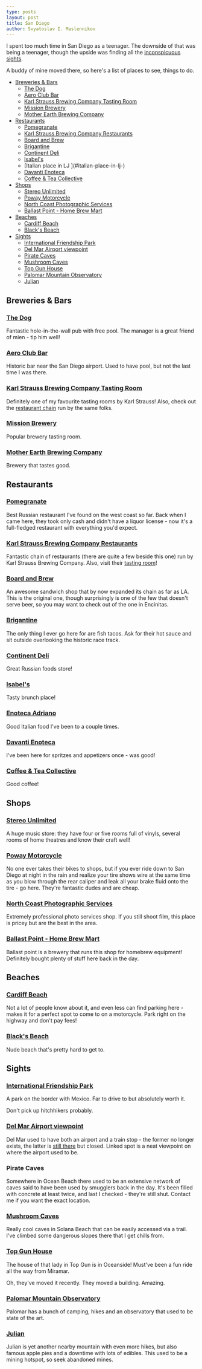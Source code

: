 ```yaml
---
type: posts
layout: post
title: San Diego
author: Svyatoslav I. Maslennikov
---
```


I spent too much time in San Diego as a teenager. The downside of that was being a teenager, though the upside was finding all the [inconspicuous sights](#sights).

A buddy of mine moved there, so here's a list of places to see, things to do.

<!-- toc -->

- [Breweries & Bars](#breweries--bars)
    * [The Dog](#the-dog)
    * [Aero Club Bar](#aero-club-bar)
    * [Karl Strauss Brewing Company Tasting Room](#karl-strauss-brewing-company-tasting-room)
    * [Mission Brewery](#mission-brewery)
    * [Mother Earth Brewing Company](#mother-earth-brewing-company)
- [Restaurants](#restaurants)
    * [Pomegranate](#pomegranate)
    * [Karl Strauss Brewing Company Restaurants](#karl-strauss-brewing-company-restaurants)
    * [Board and Brew](#board-and-brew)
    * [Brigantine](#brigantine)
    * [Continent Deli](#continent-deli)
    * [Isabel's](#isabels)
    * [Italian place in LJ []()](#italian-place-in-lj-)
    * [Davanti Enoteca](#davanti-enoteca)
    * [Coffee & Tea Collective](#coffee--tea-collective)
- [Shops](#shops)
    * [Stereo Unlimited](#stereo-unlimited)
    * [Poway Motorcycle](#poway-motorcycle)
    * [North Coast Photographic Services](#north-coast-photographic-services)
    * [Ballast Point - Home Brew Mart](#ballast-point---home-brew-mart)
- [Beaches](#beaches)
    * [Cardiff Beach](#cardiff-beach)
    * [Black's Beach](#blacks-beach)
- [Sights](#sights)
    * [International Friendship Park](#international-friendship-park)
    * [Del Mar Airport viewpoint](#del-mar-airport-viewpoint)
    * [Pirate Caves](#pirate-caves)
    * [Mushroom Caves](#mushroom-caves)
    * [Top Gun House](#top-gun-house)
    * [Palomar Mountain Observatory](#palomar-mountain-observatory)
    * [Julian](#julian)

<!-- tocstop -->

## Breweries & Bars

### [The Dog](https://goo.gl/maps/3rYvBSWVd1RZUSFF6)

Fantastic hole-in-the-wall pub with free pool. The manager is a great friend of mien - tip him well!

### [Aero Club Bar](https://g.page/aeroclubbar?share)

Historic bar near the San Diego airport. Used to have pool, but not the last time I was there.

### [Karl Strauss Brewing Company Tasting Room](https://goo.gl/maps/wZQeakxYz4Zt9LjCA)

Definitely one of my favourite tasting rooms by Karl Strauss! Also, check out the [restaurant chain](#karl-strauss-brewing-company-restaurants) run by the same folks.

### [Mission Brewery](https://goo.gl/maps/dY7sPiWnAZoE3aedA)

Popular brewery tasting room.

### [Mother Earth Brewing Company](https://goo.gl/maps/MnYyY7ZQEtjajB9Y8)

Brewery that tastes good.

## Restaurants

### [Pomegranate](https://goo.gl/maps/DJTtJpD9FAYQgCLm7)

Best Russian restaurant I've found on the west coast so far. Back when I came here, they took only cash and didn't have a liquor license - now it's a full-fledged restaurant with everything you'd expect.

### [Karl Strauss Brewing Company Restaurants](https://goo.gl/maps/tW6t28qjvDxX7TUS7)

Fantastic chain of restaurants (there are quite a few beside this one) run by Karl Strauss Brewing Company. Also, visit their [tasting room](#karl-strauss-brewing-company-tasting-room)!

### [Board and Brew](https://goo.gl/maps/wnXZFQJ9quvfhWs97)

An awesome sandwich shop that by now expanded its chain as far as LA. This is the original one, though surprisingly is one of the few that doesn't serve beer, so you may want to check out of the one in Encinitas.

### [Brigantine](https://goo.gl/maps/aV3JKkm6XhyCM1i7A)

The only thing I ever go here for are fish tacos. Ask for their hot sauce and sit outside overlooking the historic race track.

### [Continent Deli](https://goo.gl/maps/eqgiMWqyd4C19HwH7)

Great Russian foods store!

### [Isabel's](https://goo.gl/maps/X4opjWbZXWAznAE69)

Tasty brunch place!

### [Enoteca Adriano](https://goo.gl/maps/gSfZhXarHMsUdbHv8)

Good Italian food I've been to a couple times.

### [Davanti Enoteca](https://g.page/davanti-enoteca-san-diego)

I've been here for spritzes and appetizers once - was good!

### [Coffee & Tea Collective](https://goo.gl/maps/ic1cK1baAW4cZUTu6)

Good coffee!

## Shops

### [Stereo Unlimited](https://g.page/stereounlimited)

A huge music store: they have four or five rooms full of vinyls, several rooms of home theatres and know their craft well!

### [Poway Motorcycle](https://goo.gl/maps/RAGFnRuuzphGZ9Ln7)

No one ever takes their bikes to shops, but if you ever ride down to San Diego at night in the rain and realize your tire shows wire at the same time as you blow through the rear caliper and leak all your brake fluid onto the tire - go here. They're fantastic dudes and are cheap.

### [North Coast Photographic Services](https://goo.gl/maps/TYzWi3sUYsZ369kP9)

Extremely professional photo services shop. If you still shoot film, this place is pricey but are the best in the area.

### [Ballast Point - Home Brew Mart](https://goo.gl/maps/kpyLjQkDgA7qF5n69)

Ballast point is a brewery that runs this shop for homebrew equipment! Definitely bought plenty of stuff here back in the day.

## Beaches

### [Cardiff Beach](https://goo.gl/maps/kBpTsrn8A5rRgbT17)

Not a lot of people know about it, and even less can find parking here - makes it for a perfect spot to come to on a motorcycle. Park right on the highway and don't pay fees!

### [Black's Beach](https://goo.gl/maps/ooznvxdd5Trnx6p8A)

Nude beach that's pretty hard to get to.

## Sights

### [International Friendship Park](https://goo.gl/maps/UFxTDoX7UB2yQ3dj6)

A park on the border with Mexico. Far to drive to but absolutely worth it.

Don't pick up hitchhikers probably.

### [Del Mar Airport viewpoint](https://goo.gl/maps/Bum5mNPDKtzrHcm56)

Del Mar used to have both an airport and a train stop - the former no longer exists, the latter is [still there](https://goo.gl/maps/A9rLGCumno358jML8) but closed. Linked spot is a neat viewpoint on where the airport used to be.

### Pirate Caves

Somewhere in Ocean Beach there used to be an extensive network of caves said to have been used by smugglers back in the day. It's been filled with concrete at least twice, and last I checked - they're still shut. Contact me if you want the exact location.

### [Mushroom Caves](https://goo.gl/maps/WLe2gRfS44AqGK2D6)

Really cool caves in Solana Beach that can be easily accessed via a trail. I've climbed some dangerous slopes there that I get chills from.

### [Top Gun House](https://goo.gl/maps/wr89DPu86sBQdjNb6)

The house of that lady in Top Gun is in Oceanside! Must've been a fun ride all the way from Miramar.

Oh, they've moved it recently. They moved a building. Amazing.

### [Palomar Mountain Observatory](https://goo.gl/maps/sX8V4VNvT8NMD1dYA)

Palomar has a bunch of camping, hikes and an observatory that used to be state of the art.

### [Julian](https://goo.gl/maps/kgnjCrgo4KpGtBuFA)

Julian is yet another nearby mountain with even more hikes, but also famous apple pies and a downtime with lots of edibles. This used to be a mining hotspot, so seek abandoned mines.
